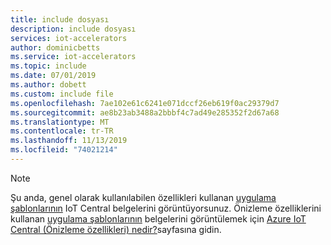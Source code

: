 ```yaml
---
title: include dosyası
description: include dosyası
services: iot-accelerators
author: dominicbetts
ms.service: iot-accelerators
ms.topic: include
ms.date: 07/01/2019
ms.author: dobett
ms.custom: include file
ms.openlocfilehash: 7ae102e61c6241e071dccf26eb619f0ac29379d7
ms.sourcegitcommit: ae8b23ab3488a2bbbf4c7ad49e285352f2d67a68
ms.translationtype: MT
ms.contentlocale: tr-TR
ms.lasthandoff: 11/13/2019
ms.locfileid: "74021214"
---
```

> [!NOTE]
> Şu anda, genel olarak kullanılabilen özellikleri kullanan [uygulama şablonlarının](../articles/iot-central/core/concepts-app-templates.md#preview-templates) IoT Central belgelerini görüntüyorsunuz. Önizleme özelliklerini kullanan [uygulama şablonlarının](../articles/iot-central/core/concepts-app-templates.md#preview-templates) belgelerini görüntülemek için [Azure IoT Central (Önizleme özellikleri) nedir?](../articles/iot-central/preview/overview-iot-central.md)sayfasına gidin.
